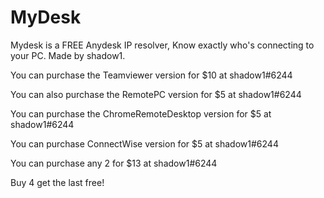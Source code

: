 # MyDesk
Mydesk is a FREE Anydesk IP resolver, Know exactly who's connecting to your PC.
Made by shadow1.

You can purchase the Teamviewer version for $10 at shadow1#6244 

You can also purchase the RemotePC version for $5 at shadow1#6244

You can purchase the ChromeRemoteDesktop version for $5 at shadow1#6244

You can purchase ConnectWise version for $5 at shadow1#6244

You can purchase any 2 for $13 at shadow1#6244

Buy 4 get the last free!
